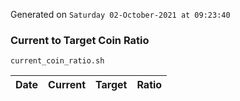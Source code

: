 Generated on `Saturday 02-October-2021 at 09:23:40`

### Current to Target Coin Ratio
`current_coin_ratio.sh`

Date|Current|Target|Ratio
---|---|---|---
